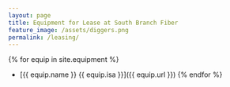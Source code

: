 ```yaml
---
layout: page
title: Equipment for Lease at South Branch Fiber
feature_image: /assets/diggers.png
permalink: /leasing/
---
```


{% for equip in site.equipment %}
  * [{{ equip.name }} {{ equip.isa }}]({{ equip.url }})
{% endfor %}
